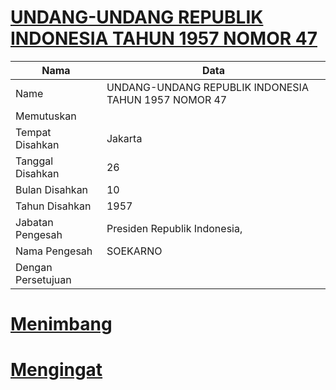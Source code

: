 # [UNDANG-UNDANG REPUBLIK INDONESIA TAHUN 1957 NOMOR 47](http://example.org/legal/document/uu/1957/47)

| Nama | Data |
| ------ | ----- |
|Name|UNDANG-UNDANG REPUBLIK INDONESIA TAHUN 1957 NOMOR 47|
|Memutuskan||
|Tempat Disahkan|Jakarta|
|Tanggal Disahkan|26|
|Bulan Disahkan|10|
|Tahun Disahkan|1957|
|Jabatan Pengesah|Presiden Republik Indonesia,|
|Nama Pengesah|SOEKARNO|
|Dengan Persetujuan||
# [Menimbang](http://example.org/legal/document/uu/1957/47/menimbang)

# [Mengingat](http://example.org/legal/document/uu/1957/47/mengingat)
